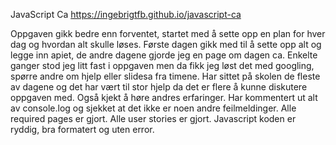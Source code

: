JavaScript Ca
https://ingebrigtfb.github.io/javascript-ca

Oppgaven gikk bedre enn forventet, startet med å sette opp en plan for hver dag og hvordan alt skulle løses. Første dagen gikk med til å sette opp alt og legge inn apiet, de andre dagene gjorde jeg en page om dagen ca. Enkelte ganger stod jeg litt fast i oppgaven men da fikk jeg løst det med googling, spørre andre om hjelp eller slidesa fra timene. Har sittet på skolen de fleste av dagene og det har vært til stor hjelp da det er flere å kunne diskutere oppgaven med. Også kjekt å høre andres erfaringer. Har kommentert ut alt av console.log og sjekket at det ikke er noen andre feilmeldinger. Alle required pages er gjort. Alle user stories er gjort. Javascript koden er ryddig, bra formatert og uten error.
